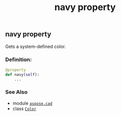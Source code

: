 ﻿---
title: navy property
second_title: Aspose.CAD for Python via .NET API References
description: 
type: docs
weight: 1170
url: /python-net/aspose.cad/color/navy/
is_root: false
---

## navy property


Gets a system-defined color.
### Definition:
```python
@property
def navy(self):
    ...
```

### See Also
* module [`aspose.cad`](../../)
* class [`Color`](/cad/python-net/aspose.cad/color)
